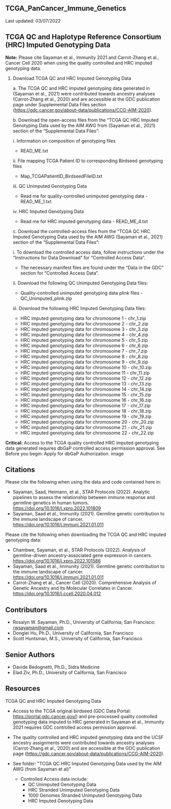 ## TCGA_PanCancer_Immune_Genetics

Last updated: 03/07/2022

## TCGA QC and Haplotype Reference Consortium (HRC) Imputed Genotyping Data

**Note:** Please cite Sayaman et al., Immunity 2021 and Carrot-Zhang et al., Cancer Cell 2020 when using the quality controlled and HRC imputed genotyping data.

1. Download TCGA QC and HRC Imputed Genotyping Data

    a. The TCGA QC and HRC imputed genotyping data generated in (Sayaman et al., 2021) were contributed towards ancestry analyses (Carrot-Zhang et al., 2020) and are accessible at the GDC publication page under Supplemental Data Files section (https://gdc.cancer.gov/about-data/publications/CCG-AIM-2020).

    b. Download the open-access files from the “TCGA QC HRC Imputed Genotyping Data used by the AIM AWG from (Sayaman et al., 2021) section of the “Supplemental Data Files”:

    i. Information on composition of genotyping files

    * READ_ME.txt

    ii. File mapping TCGA Patient ID to corresponding Birdseed genotyping files

    * Map_TCGAPatientID_BirdseedFileID.txt

    iii. QC Unimputed Genotyping Data

    * Read me for quality-controlled unimputed genotyping data - READ_ME_1.txt

    iv. HRC Imputed Genotyping Data

    * Read me for HRC imputed genotyping data - READ_ME_4.txt

    c. Download the controlled-access files from the “TCGA QC HRC Imputed Genotyping Data used by the AIM AWG (Sayaman et al., 2021) section of the “Supplemental Data Files”:

    i. To download the controlled access data, follow instructions under the “Instructions for Data Download” for “Controlled Access Data”.

    * The necessary manifest files are found under the “Data in the GDC” section for “Controlled Access Data”.

    ii. Download the following QC Unimputed Genotyping Data files:

    * Quality-controlled unimputed genotyping data plink files - QC_Unimputed_plink.zip

    iii. Download the following HRC Imputed Genotyping Data files:

    * HRC imputed genotyping data for chromosome 1 - chr_1.zip
    * HRC imputed genotyping data for chromosome 2 - chr_2.zip
    * HRC imputed genotyping data for chromosome 3 - chr_3.zip
    * HRC imputed genotyping data for chromosome 4 - chr_4.zip
    * HRC imputed genotyping data for chromosome 5 - chr_5.zip
    * HRC imputed genotyping data for chromosome 6 - chr_6.zip
    * HRC imputed genotyping data for chromosome 7 - chr_7.zip
    * HRC imputed genotyping data for chromosome 8 - chr_8.zip
    * HRC imputed genotyping data for chromosome 9 - chr_9.zip
    * HRC imputed genotyping data for chromosome 10 - chr_10.zip
    * HRC imputed genotyping data for chromosome 11 - chr_11.zip
    * HRC imputed genotyping data for chromosome 12 - chr_12.zip
    * HRC imputed genotyping data for chromosome 13 - chr_13.zip
    * HRC imputed genotyping data for chromosome 14 - chr_14.zip
    * HRC imputed genotyping data for chromosome 15 - chr_15.zip
    * HRC imputed genotyping data for chromosome 16 - chr_16.zip
    * HRC imputed genotyping data for chromosome 17 - chr_17.zip
    * HRC imputed genotyping data for chromosome 18 - chr_18.zip
    * HRC imputed genotyping data for chromosome 19 - chr_19.zip
    * HRC imputed genotyping data for chromosome 20 - chr_20.zip
    * HRC imputed genotyping data for chromosome 21 - chr_21.zip
    * HRC imputed genotyping data for chromosome 22 - chr_22.zip

**Critical:** Access to the TCGA quality controlled HRC imputed genotyping data generated requires dbGaP controlled access permission approval. See Before you begin: Apply for dbGaP Authorization. image


## Citations
Please cite the following when using the data and code contained here in: 
* Sayaman, Saad, Heimann, et al., STAR Protocols (2022). Analytic pipelines to assess the relationship between immune response and germline genetics in human tumors. https://doi.org/10.1016/j.xpro.2022.101809
* Sayaman, Saad et al., Immunity (2021). Germline genetic contribution to the immune landscape of cancer. https://doi.org/10.1016/j.immuni.2021.01.011

Please cite the following when downloading the TCGA QC and HRC imputed genotyping data:
* Chambwe, Sayaman, et al., STAR Protocols (2022). Analysis of germline-driven ancestry-associated gene expression in cancers. https://doi.org/10.1016/j.xpro.2022.101586
* Sayaman, Saad et al., Immunity (2021). Germline genetic contribution to the immune landscape of cancer. https://doi.org/10.1016/j.immuni.2021.01.011
* Carrot-Zhang et al., Cancer Cell (2020). Comprehensive Analysis of Genetic Ancestry and Its Molecular Correlates in Cancer. https://doi.org/10.1016/j.ccell.2020.04.012


## Contributors
* Rosalyn W. Sayaman, Ph.D., University of California, San Francisco: rwsayaman@gmail.com
* Donglei Hu, Ph.D., University of California, San Francisco
* Scott Huntsman, M.S., University of California, San Francisco


## Senior Authors
* Davide Bedognetti, Ph.D., Sidra Medicine
* Elad Ziv, Ph.D., University of California, San Francisco


## Resources
TCGA QC and HRC Imputed Genotyping Data

* Access to the TCGA original birdseed (GDC Data Portal: https://portal.gdc.cancer.gov/) and pre-processed quality controlled genotyping data imputed to HRC generated in Sayaman et al., Immunity 2021 requires GDC controlled access permission approval.

* The quality controlled and HRC imputed genotyping data and the UCSF ancestry assignments were contributed towards ancestry analyses (Carrot-Zhang et al., 2020) and are accessible at the GDC publication page (https://gdc.cancer.gov/about-data/publications/CCG-AIM-2020).

* See folder: "TCGA QC HRC Imputed Genotyping Data used by the AIM AWG (from Sayaman et al)"
     * Controlled Access data include:
       * QC Unimputed Genotyping Data
       * HRC Stranded Unimputed Genotyping Data
       * 1000 Genomes Stranded Unimputed Genotyping Data
       * HRC Imputed Genotyping Data
